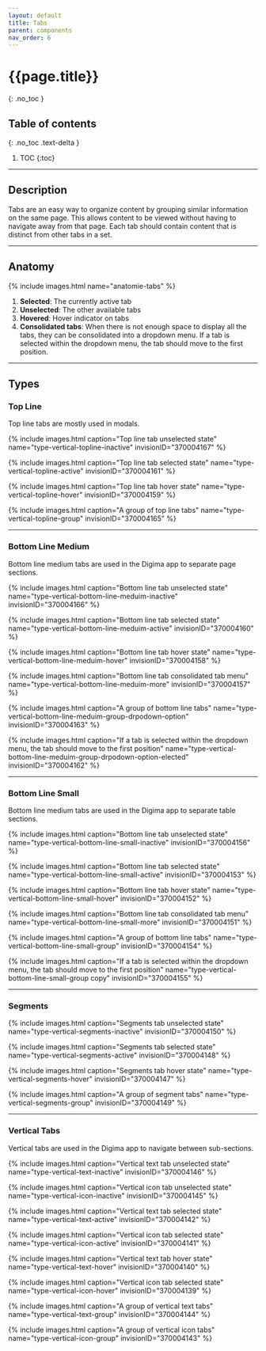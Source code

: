 ```yaml
---
layout: default
title: Tabs
parent: components
nav_order: 6
---
```


# {{page.title}}
{: .no_toc }

## Table of contents
{: .no_toc .text-delta }

1. TOC
{:toc}

---

## Description

Tabs are an easy way to organize content by grouping similar information on the same page. This allows content to be viewed without having to navigate away from that page.
Each tab should contain content that is distinct from other tabs in a set.

---

## Anatomy

{% include images.html name="anatomie-tabs" %}

1. **Selected**: The currently active tab
2. **Unselected**: The other available tabs
3. **Hovered**: Hover indicator on tabs
4. **Consolidated tabs**: When there is not enough space to display all the tabs, they can be consolidated into a dropdown menu. If a tab is selected within the dropdown menu, the tab should
move to the first position.


---

## Types

### Top Line

Top line tabs are mostly used in modals.

{% include images.html caption="Top line tab unselected state" name="type-vertical-topline-inactive" invisionID="370004167" %}

{% include images.html caption="Top line tab selected state" name="type-vertical-topline-active" invisionID="370004161" %}

{% include images.html caption="Top line tab hover state" name="type-vertical-topline-hover" invisionID="370004159" %}

{% include images.html caption="A group of top line tabs" name="type-vertical-topline-group" invisionID="370004165" %}

---

### Bottom Line Medium

Bottom line medium tabs are used in the Digima app to separate page sections.

{% include images.html caption="Bottom line tab unselected state" name="type-vertical-bottom-line-meduim-inactive" invisionID="370004166" %}

{% include images.html caption="Bottom line tab selected state" name="type-vertical-bottom-line-meduim-active" invisionID="370004160" %}

{% include images.html caption="Bottom line tab hover state" name="type-vertical-bottom-line-meduim-hover" invisionID="370004158" %}

{% include images.html caption="Bottom line tab consolidated tab menu" name="type-vertical-bottom-line-meduim-more" invisionID="370004157" %}

{% include images.html caption="A group of bottom line tabs" name="type-vertical-bottom-line-meduim-group-drpodown-option" invisionID="370004163" %}

{% include images.html caption="If a tab is selected within the dropdown menu, the tab should move to the first position" name="type-vertical-bottom-line-meduim-group-drpodown-option-elected" invisionID="370004162" %}

---

### Bottom Line Small

Bottom line medium tabs are used in the Digima app to separate table sections.

{% include images.html caption="Bottom line tab unselected state" name="type-vertical-bottom-line-small-inactive" invisionID="370004156" %}

{% include images.html caption="Bottom line tab selected state" name="type-vertical-bottom-line-small-active" invisionID="370004153" %}

{% include images.html caption="Bottom line tab hover state" name="type-vertical-bottom-line-small-hover" invisionID="370004152" %}

{% include images.html caption="Bottom line tab consolidated tab menu" name="type-vertical-bottom-line-small-more" invisionID="370004151" %}

{% include images.html caption="A group of bottom line tabs" name="type-vertical-bottom-line-small-group" invisionID="370004154" %}

{% include images.html caption="If a tab is selected within the dropdown menu, the tab should move to the first position" name="type-vertical-bottom-line-small-group copy" invisionID="370004155" %}


---

### Segments

{% include images.html caption="Segments tab unselected state" name="type-vertical-segments-inactive" invisionID="370004150" %}

{% include images.html caption="Segments tab selected state" name="type-vertical-segments-active" invisionID="370004148" %}

{% include images.html caption="Segments tab hover state" name="type-vertical-segments-hover" invisionID="370004147" %}

{% include images.html caption="A group of segment tabs" name="type-vertical-segments-group" invisionID="370004149" %}

---

### Vertical Tabs

Vertical tabs are used in the Digima app to navigate between sub-sections.

{% include images.html caption="Vertical text tab unselected state" name="type-vertical-text-inactive" invisionID="370004146" %}

{% include images.html caption="Vertical icon tab unselected state" name="type-vertical-icon-inactive" invisionID="370004145" %}

{% include images.html caption="Vertical text tab selected state" name="type-vertical-text-active" invisionID="370004142" %}

{% include images.html caption="Vertical icon tab selected state" name="type-vertical-icon-active" invisionID="370004141" %}

{% include images.html caption="Vertical text tab hover state" name="type-vertical-text-hover" invisionID="370004140" %}

{% include images.html caption="Vertical icon tab selected state" name="type-vertical-icon-hover" invisionID="370004139" %}

{% include images.html caption="A group of vertical text tabs" name="type-vertical-text-group" invisionID="370004144" %}

{% include images.html caption="A group of vertical icon tabs" name="type-vertical-icon-group" invisionID="370004143" %}

